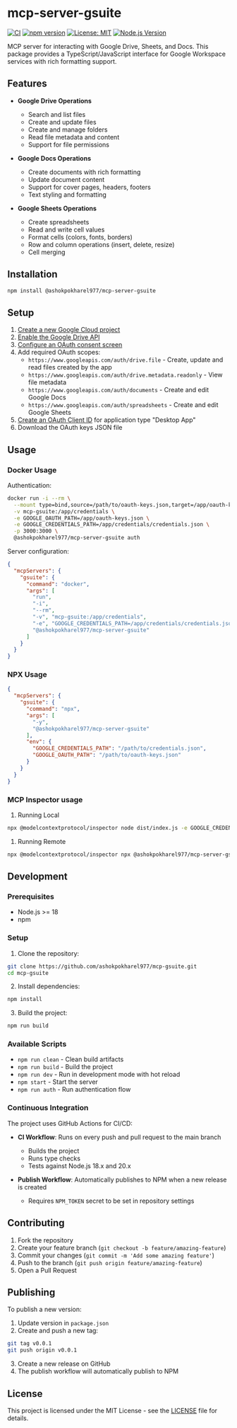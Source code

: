 # mcp-server-gsuite

[![CI](https://github.com/ashokpokharel977/mcp-gsuite/actions/workflows/ci.yml/badge.svg)](https://github.com/ashokpokharel977/mcp-gsuite/actions/workflows/ci.yml)
[![npm version](https://badge.fury.io/js/%40modelcontextprotocol%2Fmcp-server-gsuite.svg)](https://www.npmjs.com/package/@modelcontextprotocol/mcp-server-gsuite)
[![License: MIT](https://img.shields.io/badge/License-MIT-yellow.svg)](https://opensource.org/licenses/MIT)
[![Node.js Version](https://img.shields.io/node/v/@modelcontextprotocol/mcp-server-gsuite.svg)](https://nodejs.org)

MCP server for interacting with Google Drive, Sheets, and Docs. This package provides a TypeScript/JavaScript interface for Google Workspace services with rich formatting support.

## Features

- **Google Drive Operations**
  - Search and list files
  - Create and update files
  - Create and manage folders
  - Read file metadata and content
  - Support for file permissions

- **Google Docs Operations**
  - Create documents with rich formatting
  - Update document content
  - Support for cover pages, headers, footers
  - Text styling and formatting

- **Google Sheets Operations**
  - Create spreadsheets
  - Read and write cell values
  - Format cells (colors, fonts, borders)
  - Row and column operations (insert, delete, resize)
  - Cell merging

## Installation

```bash
npm install @ashokpokharel977/mcp-server-gsuite
```

## Setup

1. [Create a new Google Cloud project](https://console.cloud.google.com/projectcreate)
2. [Enable the Google Drive API](https://console.cloud.google.com/workspace-api/products)
3. [Configure an OAuth consent screen](https://console.cloud.google.com/apis/credentials/consent)
4. Add required OAuth scopes:
   - `https://www.googleapis.com/auth/drive.file` - Create, update and read files created by the app
   - `https://www.googleapis.com/auth/drive.metadata.readonly` - View file metadata
   - `https://www.googleapis.com/auth/documents` - Create and edit Google Docs
   - `https://www.googleapis.com/auth/spreadsheets` - Create and edit Google Sheets
5. [Create an OAuth Client ID](https://console.cloud.google.com/apis/credentials/oauthclient) for application type "Desktop App"
6. Download the OAuth keys JSON file

## Usage

### Docker Usage

Authentication:
```bash
docker run -i --rm \
  --mount type=bind,source=/path/to/oauth-keys.json,target=/app/oauth-keys.json \
  -v mcp-gsuite:/app/credentials \
  -e GOOGLE_OAUTH_PATH=/app/oauth-keys.json \
  -e GOOGLE_CREDENTIALS_PATH=/app/credentials/credentials.json \
  -p 3000:3000 \
  @ashokpokharel977/mcp-server-gsuite auth
```

Server configuration:
```json
{
  "mcpServers": {
    "gsuite": {
      "command": "docker",
      "args": [
        "run",
        "-i",
        "--rm",
        "-v", "mcp-gsuite:/app/credentials",
        "-e", "GOOGLE_CREDENTIALS_PATH=/app/credentials/credentials.json",
        "@ashokpokharel977/mcp-server-gsuite"
      ]
    }
  }
}
```

### NPX Usage

```json
{
  "mcpServers": {
    "gsuite": {
      "command": "npx",
      "args": [
        "-y",
        "@ashokpokharel977/mcp-server-gsuite"
      ],
      "env": {
        "GOOGLE_CREDENTIALS_PATH": "/path/to/credentials.json",
        "GOOGLE_OAUTH_PATH": "/path/to/oauth-keys.json"
      }
    }
  }
}
```

### MCP Inspector usage

1. Running Local 
```bash
npx @modelcontextprotocol/inspector node dist/index.js -e GOOGLE_CREDENTIALS_PATH="$HOME/.google/server-creds.json" -e GOOGLE_OAUTH_PATH="$HOME/.google/oauth.keys.json"
```
1. Running Remote 
```bash
npx @modelcontextprotocol/inspector npx @ashokpokharel977/mcp-server-gsuite -e GOOGLE_CREDENTIALS_PATH="$HOME/.google/server-creds.json" -e GOOGLE_OAUTH_PATH="$HOME/.google/oauth.keys.json"
```
## Development

### Prerequisites

- Node.js >= 18
- npm

### Setup

1. Clone the repository:
```bash
git clone https://github.com/ashokpokharel977/mcp-gsuite.git
cd mcp-gsuite
```

2. Install dependencies:
```bash
npm install
```

3. Build the project:
```bash
npm run build
```

### Available Scripts

- `npm run clean` - Clean build artifacts
- `npm run build` - Build the project
- `npm run dev` - Run in development mode with hot reload
- `npm start` - Start the server
- `npm run auth` - Run authentication flow

### Continuous Integration

The project uses GitHub Actions for CI/CD:

- **CI Workflow**: Runs on every push and pull request to the main branch
  - Builds the project
  - Runs type checks
  - Tests against Node.js 18.x and 20.x

- **Publish Workflow**: Automatically publishes to NPM when a new release is created
  - Requires `NPM_TOKEN` secret to be set in repository settings

## Contributing

1. Fork the repository
2. Create your feature branch (`git checkout -b feature/amazing-feature`)
3. Commit your changes (`git commit -m 'Add some amazing feature'`)
4. Push to the branch (`git push origin feature/amazing-feature`)
5. Open a Pull Request

## Publishing

To publish a new version:

1. Update version in `package.json`
2. Create and push a new tag:
```bash
git tag v0.0.1
git push origin v0.0.1
```
3. Create a new release on GitHub
4. The publish workflow will automatically publish to NPM

## License

This project is licensed under the MIT License - see the [LICENSE](LICENSE) file for details.
